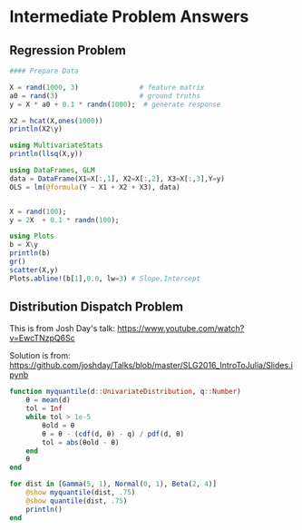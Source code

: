 
# Intermediate Problem Answers

## Regression Problem


```julia
#### Prepare Data

X = rand(1000, 3)               # feature matrix
a0 = rand(3)                    # ground truths
y = X * a0 + 0.1 * randn(1000);  # generate response

X2 = hcat(X,ones(1000))
println(X2\y)

using MultivariateStats
println(llsq(X,y))

using DataFrames, GLM
data = DataFrame(X1=X[:,1], X2=X[:,2], X3=X[:,3],Y=y)
OLS = lm(@formula(Y ~ X1 + X2 + X3), data)


X = rand(100);
y = 2X  + 0.1 * randn(100);

using Plots
b = X\y
println(b)
gr()
scatter(X,y)
Plots.abline!(b[1],0.0, lw=3) # Slope,Intercept
```

## Distribution Dispatch Problem

This is from Josh Day's talk: https://www.youtube.com/watch?v=EwcTNzpQ6Sc

Solution is from: https://github.com/joshday/Talks/blob/master/SLG2016_IntroToJulia/Slides.ipynb


```julia
function myquantile(d::UnivariateDistribution, q::Number)
    θ = mean(d)
    tol = Inf
    while tol > 1e-5
        θold = θ
        θ = θ - (cdf(d, θ) - q) / pdf(d, θ)
        tol = abs(θold - θ)
    end
    θ
end

for dist in [Gamma(5, 1), Normal(0, 1), Beta(2, 4)]
    @show myquantile(dist, .75)
    @show quantile(dist, .75)
    println()
end
```
